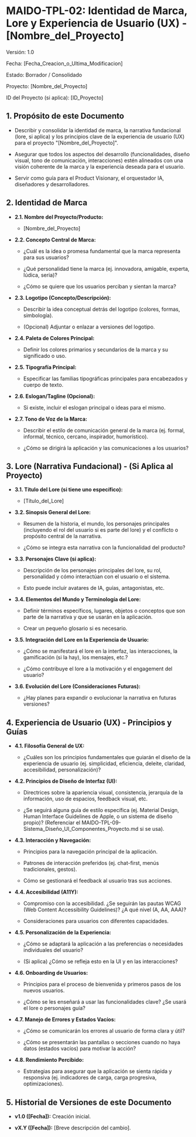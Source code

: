 # **MAIDO-TPL-02: Identidad de Marca, Lore y Experiencia de Usuario (UX) - \[Nombre_del_Proyecto\]**

Versión: 1.0

Fecha: \[Fecha_Creacion_o_Ultima_Modificacion\]

Estado: Borrador / Consolidado

Proyecto: \[Nombre_del_Proyecto\]

ID del Proyecto (si aplica): \[ID_Proyecto\]

## **1. Propósito de este Documento**

- Describir y consolidar la identidad de marca, la narrativa fundacional
  (lore, si aplica) y los principios clave de la experiencia de usuario
  (UX) para el proyecto "\[Nombre_del_Proyecto\]".

- Asegurar que todos los aspectos del desarrollo (funcionalidades,
  diseño visual, tono de comunicación, interacciones) estén alineados
  con una visión coherente de la marca y la experiencia deseada para el
  usuario.

- Servir como guía para el Product Visionary, el orquestador IA,
  diseñadores y desarrolladores.

## **2. Identidad de Marca**

- **2.1. Nombre del Proyecto/Producto:**

  - \[Nombre_del_Proyecto\]

- **2.2. Concepto Central de Marca:**

  - ¿Cuál es la idea o promesa fundamental que la marca representa para
    sus usuarios?

  - ¿Qué personalidad tiene la marca (ej. innovadora, amigable, experta,
    lúdica, seria)?

  - ¿Cómo se quiere que los usuarios perciban y sientan la marca?

- **2.3. Logotipo (Concepto/Descripción):**

  - Describir la idea conceptual detrás del logotipo (colores, formas,
    simbología).

  - (Opcional) Adjuntar o enlazar a versiones del logotipo.

- **2.4. Paleta de Colores Principal:**

  - Definir los colores primarios y secundarios de la marca y su
    significado o uso.

- **2.5. Tipografía Principal:**

  - Especificar las familias tipográficas principales para encabezados y
    cuerpo de texto.

- **2.6. Eslogan/Tagline (Opcional):**

  - Si existe, incluir el eslogan principal o ideas para el mismo.

- **2.7. Tono de Voz de la Marca:**

  - Describir el estilo de comunicación general de la marca (ej. formal,
    informal, técnico, cercano, inspirador, humorístico).

  - ¿Cómo se dirigirá la aplicación y las comunicaciones a los usuarios?

## **3. Lore (Narrativa Fundacional) - (Si Aplica al Proyecto)**

- **3.1. Título del Lore (si tiene uno específico):**

  - \[Título_del_Lore\]

- **3.2. Sinopsis General del Lore:**

  - Resumen de la historia, el mundo, los personajes principales
    (incluyendo el rol del usuario si es parte del lore) y el conflicto
    o propósito central de la narrativa.

  - ¿Cómo se integra esta narrativa con la funcionalidad del producto?

- **3.3. Personajes Clave (si aplica):**

  - Descripción de los personajes principales del lore, su rol,
    personalidad y cómo interactúan con el usuario o el sistema.

  - Esto puede incluir avatares de IA, guías, antagonistas, etc.

- **3.4. Elementos del Mundo y Terminología del Lore:**

  - Definir términos específicos, lugares, objetos o conceptos que son
    parte de la narrativa y que se usarán en la aplicación.

  - Crear un pequeño glosario si es necesario.

- **3.5. Integración del Lore en la Experiencia de Usuario:**

  - ¿Cómo se manifestará el lore en la interfaz, las interacciones, la
    gamificación (si la hay), los mensajes, etc.?

  - ¿Cómo contribuye el lore a la motivación y el engagement del
    usuario?

- **3.6. Evolución del Lore (Consideraciones Futuras):**

  - ¿Hay planes para expandir o evolucionar la narrativa en futuras
    versiones?

## **4. Experiencia de Usuario (UX) - Principios y Guías**

- **4.1. Filosofía General de UX:**

  - ¿Cuáles son los principios fundamentales que guiarán el diseño de la
    experiencia de usuario (ej. simplicidad, eficiencia, deleite,
    claridad, accesibilidad, personalización)?

- **4.2. Principios de Diseño de Interfaz (UI):**

  - Directrices sobre la apariencia visual, consistencia, jerarquía de
    la información, uso de espacios, feedback visual, etc.

  - ¿Se seguirá alguna guía de estilo específica (ej. Material Design,
    Human Interface Guidelines de Apple, o un sistema de diseño propio)?
    (Referenciar el
    MAIDO-TPL-09-Sistema_Diseño_UI_Componentes_Proyecto.md si se usa).

- **4.3. Interacción y Navegación:**

  - Principios para la navegación principal de la aplicación.

  - Patrones de interacción preferidos (ej. chat-first, menús
    tradicionales, gestos).

  - Cómo se gestionará el feedback al usuario tras sus acciones.

- **4.4. Accesibilidad (A11Y):**

  - Compromiso con la accesibilidad. ¿Se seguirán las pautas WCAG (Web
    Content Accessibility Guidelines)? ¿A qué nivel (A, AA, AAA)?

  - Consideraciones para usuarios con diferentes capacidades.

- **4.5. Personalización de la Experiencia:**

  - ¿Cómo se adaptará la aplicación a las preferencias o necesidades
    individuales del usuario?

  - (Si aplica) ¿Cómo se refleja esto en la UI y en las interacciones?

- **4.6. Onboarding de Usuarios:**

  - Principios para el proceso de bienvenida y primeros pasos de los
    nuevos usuarios.

  - ¿Cómo se les enseñará a usar las funcionalidades clave? ¿Se usará el
    lore o personajes guía?

- **4.7. Manejo de Errores y Estados Vacíos:**

  - ¿Cómo se comunicarán los errores al usuario de forma clara y útil?

  - ¿Cómo se presentarán las pantallas o secciones cuando no haya datos
    (estados vacíos) para motivar la acción?

- **4.8. Rendimiento Percibido:**

  - Estrategias para asegurar que la aplicación se sienta rápida y
    responsiva (ej. indicadores de carga, carga progresiva,
    optimizaciones).

## **5. Historial de Versiones de este Documento**

- **v1.0 (\[Fecha\]):** Creación inicial.

- **vX.Y (\[Fecha\]):** \[Breve descripción del cambio\].
